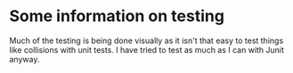 # Some information on testing

Much of the testing is being done visually as it isn't that easy to test things like collisions with unit tests. I have tried to test as much as I can with Junit anyway. 